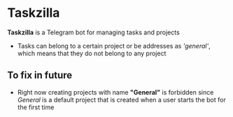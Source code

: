 # Taskzilla

**Taskzilla** is a Telegram bot for managing tasks and projects

- Tasks can belong to a certain project or be addresses as  _'general'_, which means that they do not belong to any project

## To fix in future

- Right now creating projects with name **"General"** is forbidden since _General_ is a default project that is created when a user starts the bot for the first time
  